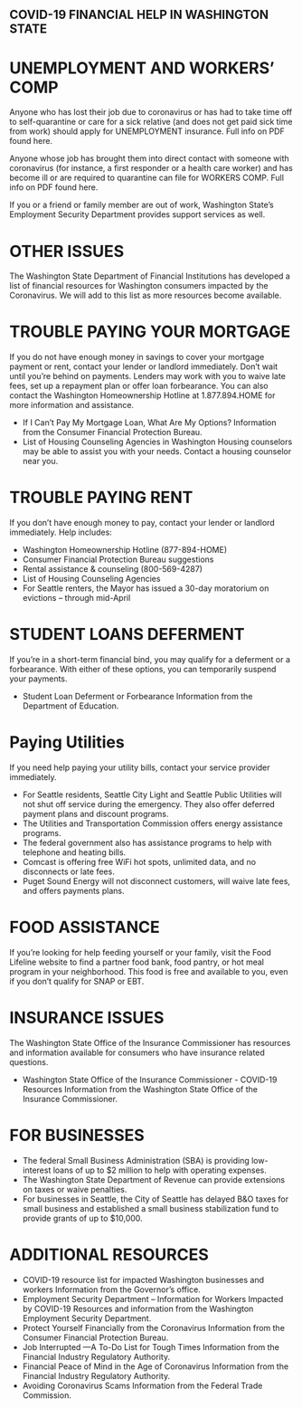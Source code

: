 ## COVID-19 FINANCIAL HELP IN WASHINGTON STATE
# UNEMPLOYMENT AND WORKERS’ COMP
Anyone who has lost their job due to coronavirus or has had to take time off to
self-quarantine or care for a sick relative (and does not get paid sick time from
work) should apply for UNEMPLOYMENT insurance. Full info on PDF found
here.

Anyone whose job has brought them into direct contact with someone with
coronavirus (for instance, a first responder or a health care worker) and has
become ill or are required to quarantine can file for WORKERS COMP. Full info
on PDF found here.

If you or a friend or family member are out of work, Washington State’s
Employment Security Department provides support services as well.

# OTHER ISSUES
The Washington State Department of Financial Institutions has developed a list
of financial resources for Washington consumers impacted by the Coronavirus.
We will add to this list as more resources become available.
# TROUBLE PAYING YOUR MORTGAGE
If you do not have enough money in savings to cover your mortgage payment
or rent, contact your lender or landlord immediately. Don’t wait until you’re
behind on payments. Lenders may work with you to waive late fees, set up a
repayment plan or offer loan forbearance.
You can also contact the Washington Homeownership Hotline at 1.877.894.HOME for more information and assistance.

* If I Can’t Pay My Mortgage Loan, What Are My Options?
Information from the Consumer Financial Protection Bureau.
* List of Housing Counseling Agencies in Washington
Housing counselors may be able to assist you with your needs.
Contact a housing counselor near you.

# TROUBLE PAYING RENT
If you don’t have enough money to pay, contact your lender or landlord
immediately. Help includes:
* Washington Homeownership Hotline (877-894-HOME)
* Consumer Financial Protection Bureau suggestions
* Rental assistance & counseling (800-569-4287)
* List of Housing Counseling Agencies
* For Seattle renters, the Mayor has issued a 30-day moratorium on
evictions – through mid-April

# STUDENT LOANS DEFERMENT
If you’re in a short-term financial bind, you may qualify for a deferment or a
forbearance. With either of these options, you can temporarily suspend your
payments.
* Student Loan Deferment or Forbearance
Information from the Department of Education.

# Paying Utilities
If you need help paying your utility bills, contact your service provider
immediately.
* For Seattle residents, Seattle City Light and Seattle Public Utilities will not
shut off service during the emergency. They also offer deferred payment
plans and discount programs.
* The Utilities and Transportation Commission offers energy assistance
programs.
* The federal government also has assistance programs to help with
telephone and heating bills.
* Comcast is offering free WiFi hot spots, unlimited data, and no
disconnects or late fees.
* Puget Sound Energy will not disconnect customers, will waive late fees,
and offers payments plans.
# FOOD ASSISTANCE
If you’re looking for help feeding yourself or your family, visit the Food Lifeline
website to find a partner food bank, food pantry, or hot meal program in your
neighborhood. This food is free and available to you, even if you don’t qualify
for SNAP or EBT.
# INSURANCE ISSUES
The Washington State Office of the Insurance Commissioner has resources and
information available for consumers who have insurance related questions.
* Washington State Office of the Insurance Commissioner - COVID-19
Resources
Information from the Washington State Office of the Insurance
Commissioner.

# FOR BUSINESSES
* The federal Small Business Administration (SBA) is providing low-interest
loans of up to $2 million to help with operating expenses.
* The Washington State Department of Revenue can provide extensions on
taxes or waive penalties.
* For businesses in Seattle, the City of Seattle has delayed B&O taxes
for small business and established a small business stabilization fund to
provide grants of up to $10,000.

# ADDITIONAL RESOURCES
* COVID-19 resource list for impacted Washington businesses and workers
Information from the Governor’s office.
* Employment Security Department – Information for Workers Impacted by
COVID-19
Resources and information from the Washington Employment Security
Department.
* Protect Yourself Financially from the Coronavirus
Information from the Consumer Financial Protection Bureau.
* Job Interrupted —A To-Do List for Tough Times
Information from the Financial Industry Regulatory Authority.
* Financial Peace of Mind in the Age of Coronavirus
Information from the Financial Industry Regulatory Authority.
* Avoiding Coronavirus Scams
Information from the Federal Trade Commission.
